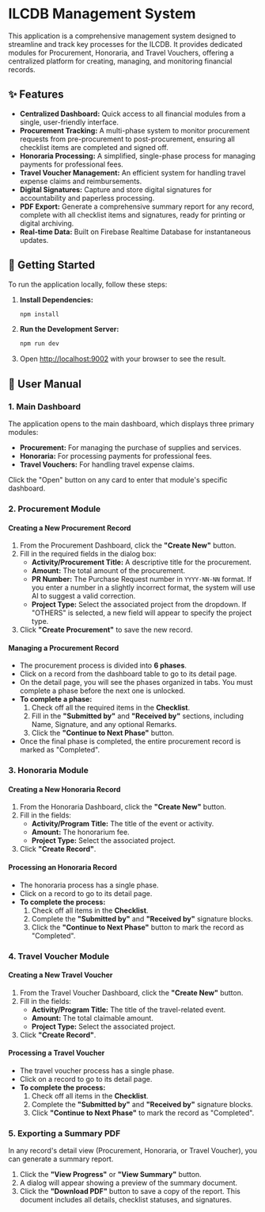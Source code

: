 # ILCDB Management System

This application is a comprehensive management system designed to streamline and track key processes for the ILCDB. It provides dedicated modules for Procurement, Honoraria, and Travel Vouchers, offering a centralized platform for creating, managing, and monitoring financial records.

## ✨ Features

- **Centralized Dashboard:** Quick access to all financial modules from a single, user-friendly interface.
- **Procurement Tracking:** A multi-phase system to monitor procurement requests from pre-procurement to post-procurement, ensuring all checklist items are completed and signed off.
- **Honoraria Processing:** A simplified, single-phase process for managing payments for professional fees.
- **Travel Voucher Management:** An efficient system for handling travel expense claims and reimbursements.
- **Digital Signatures:** Capture and store digital signatures for accountability and paperless processing.
- **PDF Export:** Generate a comprehensive summary report for any record, complete with all checklist items and signatures, ready for printing or digital archiving.
- **Real-time Data:** Built on Firebase Realtime Database for instantaneous updates.

## 🚀 Getting Started

To run the application locally, follow these steps:

1.  **Install Dependencies:**
    ```bash
    npm install
    ```

2.  **Run the Development Server:**
    ```bash
    npm run dev
    ```

3.  Open [http://localhost:9002](http://localhost:9002) with your browser to see the result.

## 📖 User Manual

### 1. Main Dashboard

The application opens to the main dashboard, which displays three primary modules:

-   **Procurement:** For managing the purchase of supplies and services.
-   **Honoraria:** For processing payments for professional fees.
-   **Travel Vouchers:** For handling travel expense claims.

Click the "Open" button on any card to enter that module's specific dashboard.

### 2. Procurement Module

#### Creating a New Procurement Record

1.  From the Procurement Dashboard, click the **"Create New"** button.
2.  Fill in the required fields in the dialog box:
    -   **Activity/Procurement Title:** A descriptive title for the procurement.
    -   **Amount:** The total amount of the procurement.
    -   **PR Number:** The Purchase Request number in `YYYY-NN-NN` format. If you enter a number in a slightly incorrect format, the system will use AI to suggest a valid correction.
    -   **Project Type:** Select the associated project from the dropdown. If "OTHERS" is selected, a new field will appear to specify the project type.
3.  Click **"Create Procurement"** to save the new record.

#### Managing a Procurement Record

-   The procurement process is divided into **6 phases**.
-   Click on a record from the dashboard table to go to its detail page.
-   On the detail page, you will see the phases organized in tabs. You must complete a phase before the next one is unlocked.
-   **To complete a phase:**
    1.  Check off all the required items in the **Checklist**.
    2.  Fill in the **"Submitted by"** and **"Received by"** sections, including Name, Signature, and any optional Remarks.
    3.  Click the **"Continue to Next Phase"** button.
-   Once the final phase is completed, the entire procurement record is marked as "Completed".

### 3. Honoraria Module

#### Creating a New Honoraria Record

1.  From the Honoraria Dashboard, click the **"Create New"** button.
2.  Fill in the fields:
    -   **Activity/Program Title:** The title of the event or activity.
    -   **Amount:** The honorarium fee.
    -   **Project Type:** Select the associated project.
3.  Click **"Create Record"**.

#### Processing an Honoraria Record

-   The honoraria process has a single phase.
-   Click on a record to go to its detail page.
-   **To complete the process:**
    1.  Check off all items in the **Checklist**.
    2.  Complete the **"Submitted by"** and **"Received by"** signature blocks.
    3.  Click the **"Continue to Next Phase"** button to mark the record as "Completed".

### 4. Travel Voucher Module

#### Creating a New Travel Voucher

1.  From the Travel Voucher Dashboard, click the **"Create New"** button.
2.  Fill in the fields:
    -   **Activity/Program Title:** The title of the travel-related event.
    -   **Amount:** The total claimable amount.
    -   **Project Type:** Select the associated project.
3.  Click **"Create Record"**.

#### Processing a Travel Voucher

-   The travel voucher process has a single phase.
-   Click on a record to go to its detail page.
-   **To complete the process:**
    1.  Check off all items in the **Checklist**.
    2.  Complete the **"Submitted by"** and **"Received by"** signature blocks.
    3.  Click **"Continue to Next Phase"** to mark the record as "Completed".

### 5. Exporting a Summary PDF

In any record's detail view (Procurement, Honoraria, or Travel Voucher), you can generate a summary report.

1.  Click the **"View Progress"** or **"View Summary"** button.
2.  A dialog will appear showing a preview of the summary document.
3.  Click the **"Download PDF"** button to save a copy of the report. This document includes all details, checklist statuses, and signatures.
